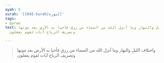 ```yaml
---
ayah: 5
surah: '[[045-Surah|سورة]]'
tags:
- quran
text: واختلاف الليل والنهار وما أنزل الله من السماء من رزق فأحيا به الأرض بعد موتها
  وتصريف الرياح آيات لقوم يعقلون

---
```

> واختلاف الليل والنهار وما أنزل الله من السماء من رزق فأحيا به الأرض بعد موتها وتصريف الرياح آيات لقوم يعقلون
